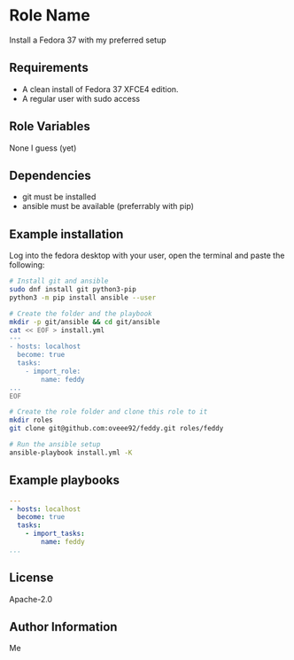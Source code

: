 Role Name
=========

Install a Fedora 37 with my preferred setup

Requirements
------------

- A clean install of Fedora 37 XFCE4 edition.
- A regular user with sudo access


Role Variables
--------------

None I guess (yet)

Dependencies
------------

- git must be installed
- ansible must be available (preferrably with pip)

Example installation
--------------------

Log into the fedora desktop with your user, open the terminal and paste the following:

```bash
# Install git and ansible
sudo dnf install git python3-pip
python3 -m pip install ansible --user

# Create the folder and the playbook
mkdir -p git/ansible && cd git/ansible
cat << EOF > install.yml
---
- hosts: localhost
  become: true
  tasks:
    - import_role:
        name: feddy
...
EOF

# Create the role folder and clone this role to it
mkdir roles
git clone git@github.com:oveee92/feddy.git roles/feddy

# Run the ansible setup
ansible-playbook install.yml -K
```

Example playbooks
-----------------
```yaml
---
- hosts: localhost
  become: true
  tasks:
    - import_tasks:
        name: feddy
...
```

License
-------

Apache-2.0


Author Information
------------------

Me
